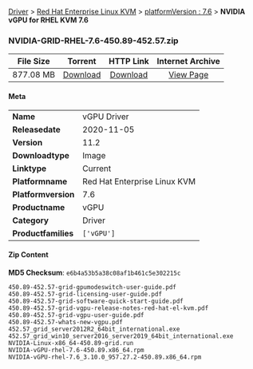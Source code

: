 
[Driver](/README.md)  >  [Red Hat Enterprise Linux KVM](/index/Driver/Red_Hat_Enterprise_Linux_KVM.md)  >  [platformVersion : 7.6](/index/Driver/Red_Hat_Enterprise_Linux_KVM/7.6.md)  >  **NVIDIA vGPU for RHEL KVM 7.6**


### NVIDIA-GRID-RHEL-7.6-450.89-452.57.zip

| **File Size** | **Torrent**  | **HTTP Link** | **Internet Archive** |
|:-------------:|:------------:|:-------------:|:--------------------:|
| 877.08 MB |  [Download](https://archive.org/download/nvgpu_NVIDIA-GRID-RHEL-7.6-450.89-452.57.zip/nvgpu_NVIDIA-GRID-RHEL-7.6-450.89-452.57.zip_archive.torrent)       | [Download](https://archive.org/compress/nvgpu_NVIDIA-GRID-RHEL-7.6-450.89-452.57.zip) | [View Page](https://archive.org/details/nvgpu_NVIDIA-GRID-RHEL-7.6-450.89-452.57.zip)       |

#### Meta

<table>
<tr><td><strong>Name</strong></td><td>vGPU Driver</td></tr>
<tr><td><strong>Releasedate</strong></td><td>2020-11-05</td></tr>
<tr><td><strong>Version</strong></td><td>11.2</td></tr>
<tr><td><strong>Downloadtype</strong></td><td>Image</td></tr>
<tr><td><strong>Linktype</strong></td><td>Current</td></tr>
<tr><td><strong>Platformname</strong></td><td>Red Hat Enterprise Linux KVM</td></tr>
<tr><td><strong>Platformversion</strong></td><td>7.6</td></tr>
<tr><td><strong>Productname</strong></td><td>vGPU</td></tr>
<tr><td><strong>Category</strong></td><td>Driver</td></tr>
<tr><td><strong>Productfamilies</strong></td><td><code>['vGPU']</code></td></tr>
</table>

#### Zip Content

**MD5 Checksum**: `e6b4a53b5a38c08af1b461c5e302215c`

```text
450.89-452.57-grid-gpumodeswitch-user-guide.pdf
450.89-452.57-grid-licensing-user-guide.pdf
450.89-452.57-grid-software-quick-start-guide.pdf
450.89-452.57-grid-vgpu-release-notes-red-hat-el-kvm.pdf
450.89-452.57-grid-vgpu-user-guide.pdf
450.89-452.57-whats-new-vgpu.pdf
452.57_grid_server2012R2_64bit_international.exe
452.57_grid_win10_server2016_server2019_64bit_international.exe
NVIDIA-Linux-x86_64-450.89-grid.run
NVIDIA-vGPU-rhel-7.6-450.89.x86_64.rpm
NVIDIA-vGPU-rhel-7.6_3.10.0_957.27.2-450.89.x86_64.rpm
```